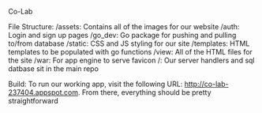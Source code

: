 Co-Lab

File Structure:
/assets: Contains all of the images for our website
/auth: Login and sign up pages
/go_dev: Go package for pushing and pulling to/from database
/static: CSS and JS styling for our site
/templates: HTML templates to be populated with go functions
/view: All of the HTML files for the site
/war: For app engine to serve favicon
/: Our server handlers and sql datbase sit in the main repo

Build: To run our working app, visit the following URL: http://co-lab-237404.appspot.com.
From there, everything should be pretty straightforward